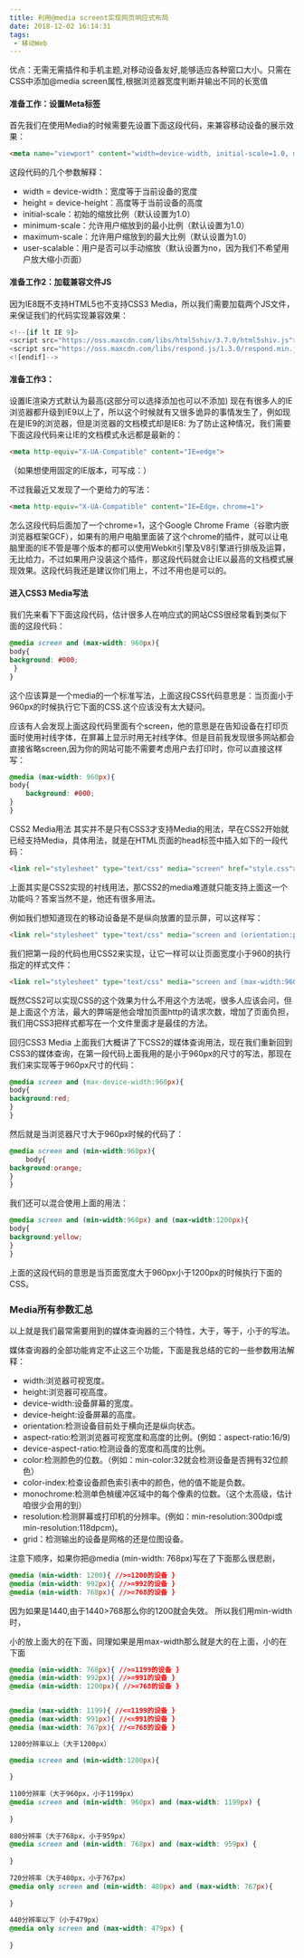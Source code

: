 ```yaml
---
title: 利用@media screent实现网页响应式布局
date: 2018-12-02 16:14:31
tags:
 - 移动Web
---
```

优点：无需无需插件和手机主题,对移动设备友好,能够适应各种窗口大小。只需在CSS中添加@media screen属性,根据浏览器宽度判断并输出不同的长宽值

#### 准备工作：设置Meta标签

首先我们在使用Media的时候需要先设置下面这段代码，来兼容移动设备的展示效果：
``` html
<meta name="viewport" content="width=device-width, initial-scale=1.0, maximum-scale=1.0, user-scalable=no">
```
这段代码的几个参数解释：
* width = device-width：宽度等于当前设备的宽度
* height = device-height：高度等于当前设备的高度
* initial-scale：初始的缩放比例（默认设置为1.0）  
* minimum-scale：允许用户缩放到的最小比例（默认设置为1.0）    
* maximum-scale：允许用户缩放到的最大比例（默认设置为1.0）   
* user-scalable：用户是否可以手动缩放（默认设置为no，因为我们不希望用户放大缩小页面） 

#### 准备工作2：加载兼容文件JS

因为IE8既不支持HTML5也不支持CSS3 Media，所以我们需要加载两个JS文件，来保证我们的代码实现兼容效果：
``` js
<!--[if lt IE 9]>
<script src="https://oss.maxcdn.com/libs/html5shiv/3.7.0/html5shiv.js"></script>
<script src="https://oss.maxcdn.com/libs/respond.js/1.3.0/respond.min.js"></script>
<![endif]-->
```

#### 准备工作3：
设置IE渲染方式默认为最高(这部分可以选择添加也可以不添加)
现在有很多人的IE浏览器都升级到IE9以上了，所以这个时候就有又很多诡异的事情发生了，例如现在是IE9的浏览器，但是浏览器的文档模式却是IE8:
为了防止这种情况，我们需要下面这段代码来让IE的文档模式永远都是最新的：
``` html
<meta http-equiv="X-UA-Compatible" content="IE=edge">
```
 （如果想使用固定的IE版本，可写成：<meta http-equiv="X-UA-Compatible" content="IE=EmulateIE9">）
 
不过我最近又发现了一个更给力的写法：
``` html
<meta http-equiv="X-UA-Compatible" content="IE=Edge，chrome=1">
```
怎么这段代码后面加了一个chrome=1，这个Google Chrome Frame（谷歌内嵌浏览器框架GCF），如果有的用户电脑里面装了这个chrome的插件，就可以让电脑里面的IE不管是哪个版本的都可以使用Webkit引擎及V8引擎进行排版及运算，无比给力，不过如果用户没装这个插件，那这段代码就会让IE以最高的文档模式展现效果。这段代码我还是建议你们用上，不过不用也是可以的。


#### 进入CSS3 Media写法

我们先来看下下面这段代码，估计很多人在响应式的网站CSS很经常看到类似下面的这段代码：
``` css
@media screen and (max-width: 960px){
body{
background: #000;
 }
}
```
这个应该算是一个media的一个标准写法，上面这段CSS代码意思是：当页面小于960px的时候执行它下面的CSS.这个应该没有太大疑问。
 
应该有人会发现上面这段代码里面有个screen，他的意思是在告知设备在打印页面时使用衬线字体，在屏幕上显示时用无衬线字体。但是目前我发现很多网站都会直接省略screen,因为你的网站可能不需要考虑用户去打印时，你可以直接这样写：
``` css
@media (max-width: 960px){
body{
 	background: #000;
}
}
```
 
CSS2 Media用法
其实并不是只有CSS3才支持Media的用法，早在CSS2开始就已经支持Media，具体用法，就是在HTML页面的head标签中插入如下的一段代码：
``` html
<link rel="stylesheet" type="text/css" media="screen" href="style.css">
```
 
上面其实是CSS2实现的衬线用法，那CSS2的media难道就只能支持上面这一个功能吗？答案当然不是，他还有很多用法。
 
例如我们想知道现在的移动设备是不是纵向放置的显示屏，可以这样写：
``` html
<link rel="stylesheet" type="text/css" media="screen and (orientation:portrait)" href="style.css">
```

我们把第一段的代码也用CSS2来实现，让它一样可以让页面宽度小于960的执行指定的样式文件：
``` html
<link rel="stylesheet" type="text/css" media="screen and (max-width:960px)" href="style.css">
``` 

既然CSS2可以实现CSS的这个效果为什么不用这个方法呢，很多人应该会问，但是上面这个方法，最大的弊端是他会增加页面http的请求次数，增加了页面负担，我们用CSS3把样式都写在一个文件里面才是最佳的方法。
 
回归CSS3 Media
上面我们大概讲了下CSS2的媒体查询用法，现在我们重新回到CSS3的媒体查询，在第一段代码上面我用的是小于960px的尺寸的写法，那现在我们来实现等于960px尺寸的代码：
``` css
@media screen and (max-device-width:960px){
body{
background:red;
}
}
```
 
然后就是当浏览器尺寸大于960px时候的代码了：
``` css
@media screen and (min-width:960px){
 	body{
background:orange;
}
}
 ```
我们还可以混合使用上面的用法：
``` css
@media screen and (min-width:960px) and (max-width:1200px){
body{
background:yellow;
}
}
```
上面的这段代码的意思是当页面宽度大于960px小于1200px的时候执行下面的CSS。
 
### Media所有参数汇总
以上就是我们最常需要用到的媒体查询器的三个特性，大于，等于，小于的写法。

媒体查询器的全部功能肯定不止这三个功能，下面是我总结的它的一些参数用法解释：
* width:浏览器可视宽度。
* height:浏览器可视高度。
* device-width:设备屏幕的宽度。
* device-height:设备屏幕的高度。
* orientation:检测设备目前处于横向还是纵向状态。
* aspect-ratio:检测浏览器可视宽度和高度的比例。(例如：aspect-ratio:16/9)
* device-aspect-ratio:检测设备的宽度和高度的比例。
* color:检测颜色的位数。（例如：min-color:32就会检测设备是否拥有32位颜色）
* color-index:检查设备颜色索引表中的颜色，他的值不能是负数。
* monochrome:检测单色楨缓冲区域中的每个像素的位数。（这个太高级，估计咱很少会用的到）
* resolution:检测屏幕或打印机的分辨率。(例如：min-resolution:300dpi或min-resolution:118dpcm)。
* grid：检测输出的设备是网格的还是位图设备。


注意下顺序，如果你把@media (min-width: 768px)写在了下面那么很悲剧，
``` css
@media (min-width: 1200){ //>=1200的设备 }
@media (min-width: 992px){ //>=992的设备 }
@media (min-width: 768px){ //>=768的设备 }
```
因为如果是1440,由于1440>768那么你的1200就会失效。
所以我们用min-width时，

小的放上面大的在下面，同理如果是用max-width那么就是大的在上面，小的在下面

``` css
@media (min-width: 768px){ //>=1199的设备 }
@media (min-width: 992px){ //>=991的设备 }
@media (min-width: 1200px){ //>=768的设备 }


@media (max-width: 1199){ //<=1199的设备 }
@media (max-width: 991px){ //<=991的设备 }
@media (max-width: 767px){ //<=768的设备 }
```
``` css
1280分辨率以上（大于1200px）

@media screen and (min-width:1200px){
    
}
 
1100分辨率（大于960px，小于1199px）
@media screen and (min-width: 960px) and (max-width: 1199px) {
    
}
 
880分辨率（大于768px，小于959px）
@media screen and (min-width: 768px) and (max-width: 959px) {
    
}
 
720分辨率（大于480px，小于767px）
@media only screen and (min-width: 480px) and (max-width: 767px){
    
}
 
440分辨率以下（小于479px）
@media only screen and (max-width: 479px) {
    
}
```



